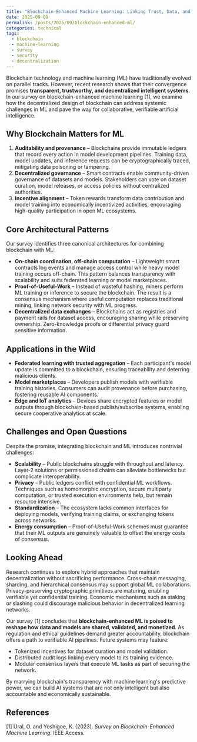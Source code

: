 ```yaml
---
title: "Blockchain-Enhanced Machine Learning: Linking Trust, Data, and Incentives"
date: 2025-09-09
permalink: /posts/2025/09/blockchain-enhanced-ml/
categories: technical
tags:
  - blockchain
  - machine-learning
  - survey
  - security
  - decentralization
---
```


Blockchain technology and machine learning (ML) have traditionally evolved on parallel tracks. However, recent research shows that their convergence promises **transparent, trustworthy, and decentralized intelligent systems**. In our survey on blockchain-enhanced machine learning [1], we examine how the decentralized design of blockchain can address systemic challenges in ML and pave the way for collaborative, verifiable artificial intelligence.

## Why Blockchain Matters for ML

1. **Auditability and provenance** – Blockchains provide immutable ledgers that record every action in model development pipelines. Training data, model updates, and inference requests can be cryptographically traced, mitigating data poisoning or tampering.
2. **Decentralized governance** – Smart contracts enable community-driven governance of datasets and models. Stakeholders can vote on dataset curation, model releases, or access policies without centralized authorities.
3. **Incentive alignment** – Token rewards transform data contribution and model training into economically incentivized activities, encouraging high-quality participation in open ML ecosystems.

## Core Architectural Patterns

Our survey identifies three canonical architectures for combining blockchain with ML:

* **On-chain coordination, off-chain computation** – Lightweight smart contracts log events and manage access control while heavy model training occurs off-chain. This pattern balances transparency with scalability and suits federated learning or model marketplaces.
* **Proof-of-Useful-Work** – Instead of wasteful hashing, miners perform ML training or inference to secure the blockchain. The result is a consensus mechanism where useful computation replaces traditional mining, linking network security with ML progress.
* **Decentralized data exchanges** – Blockchains act as registries and payment rails for dataset access, encouraging sharing while preserving ownership. Zero-knowledge proofs or differential privacy guard sensitive information.

## Applications in the Wild

- **Federated learning with trusted aggregation** – Each participant's model update is committed to a blockchain, ensuring traceability and deterring malicious clients.
- **Model marketplaces** – Developers publish models with verifiable training histories. Consumers can audit provenance before purchasing, fostering reusable AI components.
- **Edge and IoT analytics** – Devices share encrypted features or model outputs through blockchain-based publish/subscribe systems, enabling secure cooperative analytics at scale.

## Challenges and Open Questions

Despite the promise, integrating blockchain and ML introduces nontrivial challenges:

* **Scalability** – Public blockchains struggle with throughput and latency. Layer-2 solutions or permissioned chains can alleviate bottlenecks but complicate interoperability.
* **Privacy** – Public ledgers conflict with confidential ML workflows. Techniques such as homomorphic encryption, secure multiparty computation, or trusted execution environments help, but remain resource intensive.
* **Standardization** – The ecosystem lacks common interfaces for deploying models, verifying training claims, or exchanging tokens across networks.
* **Energy consumption** – Proof-of-Useful-Work schemes must guarantee that their ML outputs are genuinely valuable to offset the energy costs of consensus.

## Looking Ahead

Research continues to explore hybrid approaches that maintain decentralization without sacrificing performance. Cross-chain messaging, sharding, and hierarchical consensus may support global ML collaborations. Privacy-preserving cryptographic primitives are maturing, enabling verifiable yet confidential training. Economic mechanisms such as staking or slashing could discourage malicious behavior in decentralized learning networks.

Our survey [1] concludes that **blockchain-enhanced ML is poised to reshape how data and models are shared, validated, and monetized**. As regulation and ethical guidelines demand greater accountability, blockchain offers a path to verifiable AI pipelines. Future systems may feature:

- Tokenized incentives for dataset curation and model validation.
- Distributed audit logs linking every model to its training evidence.
- Modular consensus layers that execute ML tasks as part of securing the network.

By marrying blockchain's transparency with machine learning's predictive power, we can build AI systems that are not only intelligent but also accountable and economically sustainable.

## References

[1] Ural, O. and Yoshigoe, K. (2023). *Survey on Blockchain-Enhanced Machine Learning*. IEEE Access.
